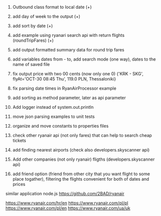 1. Outbound class format to local date (+)
2. add day of week to the output (+)
3. add sort by date (+)
4. add example using ryanari search api with return flights (roundTripFares) (+)
5. add output formatted summary data for round trip fares
6. add variables dates from - to, add search mode (one way), dates to the name of saved file
7. fix output price with two 00 cents (now only one 0) {'KRK - SKG', flyAt='OCT-30 08:45 Thu', 119.0 PLN, Thessaloniki}
8. fix parsing date times in RyanAirProcessor example
9. add sorting as method parameter, later as api parameter

10. Add logger instead of system.out.println
11. move json parsing examples to unit tests
12. organize and move constants to properties files

13. check other ryanair api (not only fares) that can help to search cheap tickets
14. add finding nearest airports (check also developers.skyscanner api)
15. Add other companies (not only ryanair) fligths (developers.skyscanner api)
16. add friend option (friend from other city that you want flight to some place togather), filtering the flights convenient for both of dates and prices


similar application node.js
https://github.com/2BAD/ryanair


https://www.ryanair.com/hr/en
https://www.ryanair.com/pl/pl
https://www.ryanair.com/pl/en
https://www.ryanair.com/ua/uk